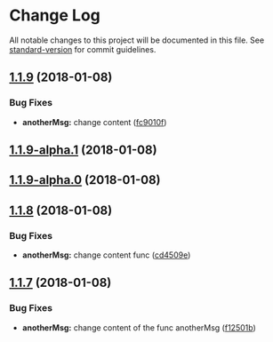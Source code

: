# Change Log

All notable changes to this project will be documented in this file. See [standard-version](https://github.com/conventional-changelog/standard-version) for commit guidelines.

<a name="1.1.9"></a>
## [1.1.9](https://github.com/AAMLLe/SecondSemVer/compare/v1.1.9-alpha.1...v1.1.9) (2018-01-08)


### Bug Fixes

* **anotherMsg:** change content ([fc9010f](https://github.com/AAMLLe/SecondSemVer/commit/fc9010f))



<a name="1.1.9-alpha.1"></a>
## [1.1.9-alpha.1](https://github.com/AAMLLe/SecondSemVer/compare/v1.1.9-alpha.0...v1.1.9-alpha.1) (2018-01-08)



<a name="1.1.9-alpha.0"></a>
## [1.1.9-alpha.0](https://github.com/AAMLLe/SecondSemVer/compare/v1.1.8...v1.1.9-alpha.0) (2018-01-08)



<a name="1.1.8"></a>
## [1.1.8](https://github.com/AAMLLe/SecondSemVer/compare/v1.1.7...v1.1.8) (2018-01-08)


### Bug Fixes

* **anotherMsg:** change content func ([cd4509e](https://github.com/AAMLLe/SecondSemVer/commit/cd4509e))



<a name="1.1.7"></a>
## [1.1.7](https://github.com/AAMLLe/SecondSemVer/compare/v1.1.6...v1.1.7) (2018-01-08)


### Bug Fixes

* **anotherMsg:** change content of the func anotherMsg ([f12501b](https://github.com/AAMLLe/SecondSemVer/commit/f12501b))
